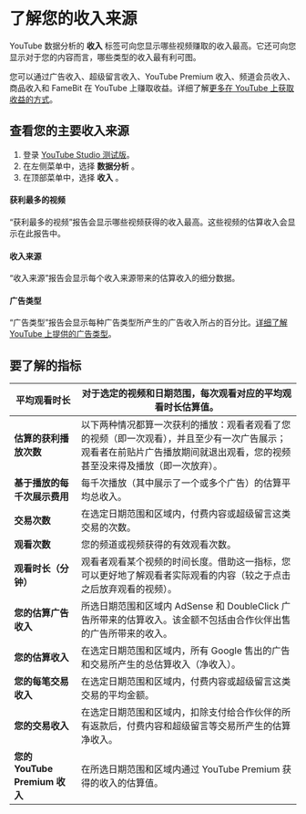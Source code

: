 # 了解您的收入来源

YouTube 数据分析的 **收入** 标签可向您显示哪些视频赚取的收入最高。它还可向您显示对于您的内容而言，哪些类型的收入最有利可图。

您可以通过广告收入、超级留言收入、YouTube Premium 收入、频道会员收入、商品收入和 FameBit 在 YouTube 上赚取收益。详细了解[更多在 YouTube 上获取收益的方式](https://support.google.com/youtube/topic/9153996)。

## 查看您的主要收入来源

1. 登录 [YouTube Studio 测试版](http://studio.youtube.com/)。
2. 在左侧菜单中，选择 **数据分析** 。
3. 在顶部菜单中，选择 **收入** 。

#### 获利最多的视频

“获利最多的视频”报告会显示哪些视频获得的收入最高。这些视频的估算收入会显示在此报告中。

#### 收入来源

“收入来源”报告会显示每个收入来源带来的估算收入的细分数据。

#### 广告类型

“广告类型”报告会显示每种广告类型所产生的广告收入所占的百分比。[详细了解 YouTube 上提供的广告类型](https://support.google.com/youtube/answer/2467968)。

## 要了解的指标

|**平均观看时长**|对于选定的视频和日期范围，每次观看对应的平均观看时长估算值。|
| --- | --- |
|**估算的获利播放次数**|以下两种情况都算一次获利的播放：观看者观看了您的视频（即一次观看），并且至少有一次广告展示；观看者在前贴片广告播放期间就退出观看，您的视频甚至没来得及播放（即一次放弃）。|
|**基于播放的每千次展示费用**|每千次播放（其中展示了一个或多个广告）的估算平均总收入。|
|**交易次数**|在选定日期范围和区域内，付费内容或超级留言这类交易的次数。|
|**观看次数**|您的频道或视频获得的有效观看次数。|
|**观看时长（分钟）**|观看者观看某个视频的时间长度。借助这一指标，您可以更好地了解观看者实际观看的内容（较之于点击之后放弃观看的视频）。|
|**您的估算广告收入**|所选日期范围和区域内 AdSense 和 DoubleClick 广告所带来的估算收入。该金额不包括由合作伙伴出售的广告所带来的收入。|
|**您的估算收入**|在选定日期范围和区域内，所有 Google 售出的广告和交易所产生的总估算收入（净收入）。|
|**您的每笔交易收入**|在选定日期范围和区域内，付费内容或超级留言这类交易的平均金额。|
|**您的交易收入**|在选定日期范围和区域内，扣除支付给合作伙伴的所有返款后，付费内容和超级留言等交易所产生的估算净收入。|
|**您的 YouTube Premium 收入**|在所选日期范围和区域内通过 YouTube Premium 获得的收入的估算值。|